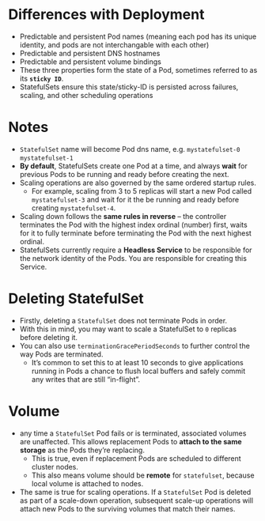 # Differences with Deployment
- Predictable and persistent Pod names (meaning each pod has its unique identity, and pods are not interchangable with each other)
- Predictable and persistent DNS hostnames
- Predictable and persistent volume bindings
- These three properties form the state of a Pod, sometimes referred to as its **`sticky ID`**.
- StatefulSets ensure this state/sticky-ID is persisted across failures, scaling, and other scheduling operations

# Notes
- `StatefulSet` name will become Pod dns name, e.g. `mystatefulset-0` `mystatefulset-1`
- **By default**, StatefulSets create one Pod at a time, and always **wait** for previous Pods to be running and ready before creating the next.
- Scaling operations are also governed by the same ordered startup rules.
  - For example, scaling from 3 to 5 replicas will start a new Pod called `mystatefulset-3` and wait for it the be running and ready before creating `mystatefulset-4`.
- Scaling down follows the **same rules in reverse** – the controller terminates the Pod with the highest index ordinal (number) first, waits for it to fully terminate before terminating the Pod with the next highest ordinal.
- StatefulSets currently require a **Headless Service** to be responsible for the network identity of the Pods. You are responsible for creating this Service.

# Deleting StatefulSet
- Firstly, deleting a `StatefulSet` does not terminate Pods in order.
- With this in mind, you may want to scale a StatefulSet to `0` replicas before deleting it.
- You can also use `terminationGracePeriodSeconds` to further control the way Pods are terminated.
  - It’s common to set this to at least 10 seconds to give applications running in Pods a chance to flush local buffers and safely commit any writes that are still “in-flight”.

# Volume
- any time a `StatefulSet` Pod fails or is terminated, associated volumes are unaffected. This allows replacement Pods to **attach to the same storage** as the Pods they’re replacing.
  - This is true, even if replacement Pods are scheduled to different cluster nodes.
  - This also means volume should be **remote** for `statefulset`, because local volume is attached to nodes.
- The same is true for scaling operations. If a `StatefulSet` Pod is deleted as part of a scale-down operation, subsequent scale-up operations will attach new Pods to the surviving volumes that match their names.
